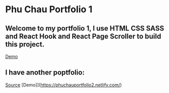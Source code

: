 # Phu Chau Portfolio 1

## Welcome to my portfolio 1, I use HTML CSS SASS and React Hook and React Page Scroller to build this project.
[Demo](https://www.google.com)


## I have another poptfolio:
[Source](https://github.com/vinhphu101195/Phu-Chau-Portfolio-2)
[Demo]](https://phuchauportfolio2.netlify.com/)